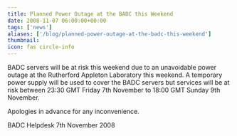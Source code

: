 ```yaml
---
title: Planned Power Outage at the BADC this Weekend
date: 2008-11-07 06:00:00+00:00
tags: ['news']
aliases: ['/blog/planned-power-outage-at-the-badc-this-weekend']
thumbnail: 
icon: fas circle-info
---
```



BADC servers will be at risk this weekend due to an unavoidable power outage at the Rutherford Appleton Laboratory this weekend. A temporary power supply will be used to cover the BADC servers but services will be at risk between 23:30 GMT Friday 7th November to 18:00 GMT Sunday 9th November.

Apologies in advance for any inconvenience.


 
BADC Helpdesk
7th November 2008



